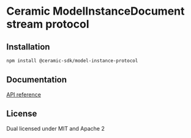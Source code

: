 # Ceramic ModelInstanceDocument stream protocol

## Installation

```sh
npm install @ceramic-sdk/model-instance-protocol
```

## Documentation

[API reference](https://github.com/ceramicstudio/ceramic-sdk/tree/main/docs/@ceramic-sdk/model-instance-protocol)

## License

Dual licensed under MIT and Apache 2
